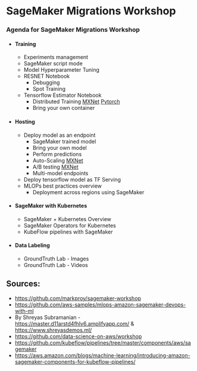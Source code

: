 # SageMaker Migrations Workshop

### Agenda for SageMaker Migrations Workshop

* #### Training
    * Experiments management 
    * SageMaker script mode
    * Model Hyperparameter Tuning
    * RESNET Notebook
        * Debugging 
        * Spot Training
    * Tensorflow Estimator Notebook
        * Distributed Training [MXNet](https://github.com/vdabravolski/detectron2-sagemaker) [Pytorch](https://github.com/awslabs/amazon-sagemaker-examples/tree/master/sagemaker-python-sdk/pytorch_horovod_mnist)
        * Bring your own container
* #### Hosting
    * Deploy model as an endpoint
        * SageMaker trained model 
        * Bring your own model 
        * Perform predictions
        * Auto-Scaling [MXNet](https://github.com/C24IO/SageMaker-CustomMXNet-Autoscaling)
        * A/B testing [MXNet](https://github.com/C24IO/SageMaker-Inference/tree/master/endpoints/load-ab-testing)
        * Multi-model endpoints
    * Deploy tensorflow model as TF Serving
    * MLOPs best practices overview
        * Deployment across regions using SageMaker 
* #### SageMaker with Kubernetes
    * SageMaker + Kubernetes Overview
    * SageMaker Operators for Kubernetes
    * KubeFlow pipelines with SageMaker     
* #### Data Labeling
    * GroundTruth Lab - Images 
    * GroundTruth Lab - Videos


## Sources:

* https://github.com/markproy/sagemaker-workshop
* https://github.com/aws-samples/mlops-amazon-sagemaker-devops-with-ml
* By Shreyas Subramanian - https://master.d11arstd4fhlv6.amplifyapp.com/ & https://www.shreyasdemos.ml/
* https://github.com/data-science-on-aws/workshop
* https://github.com/kubeflow/pipelines/tree/master/components/aws/sagemaker
* https://aws.amazon.com/blogs/machine-learning/introducing-amazon-sagemaker-components-for-kubeflow-pipelines/

